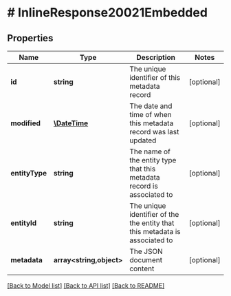 # # InlineResponse20021Embedded

## Properties

Name | Type | Description | Notes
------------ | ------------- | ------------- | -------------
**id** | **string** | The unique identifier of this metadata record | [optional]
**modified** | [**\DateTime**](\DateTime.md) | The date and time of when this metadata record was last updated | [optional]
**entityType** | **string** | The name of the entity type that this metadata record is associated to | [optional]
**entityId** | **string** | The unique identifier of the the entity that this metadata is associated to | [optional]
**metadata** | **array<string,object>** | The JSON document content | [optional]

[[Back to Model list]](../../README.md#models) [[Back to API list]](../../README.md#endpoints) [[Back to README]](../../README.md)
